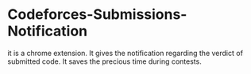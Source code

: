 # Codeforces-Submissions-Notification
it is a chrome extension. It gives the notification regarding the verdict of submitted code. It saves the precious time during contests.
